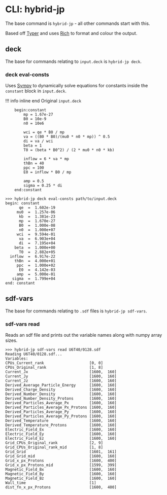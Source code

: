 # CLI: hybrid-jp
The base command is `hybrid-jp` - all other commands start with this. 

Based off [Typer](https://typer.tiangolo.com/) and uses [Rich](https://rich.readthedocs.io/) to format and colour the output.

## deck
The base for commands relating to `input.deck` is `hybrid-jp deck`.

### deck eval-consts
Uses [Sympy](https://www.sympy.org/en/index.html) to dynamically solve equations for constants inside the `constant` block in `input.deck`.

!!! info inline end
    Original `input.deck`

        begin:constant
            mp = 1.67e-27
            B0 = 10e-9
            n0 = 10e6

            wci = qe * B0 / mp
            va = ((B0 * B0)/(mu0 * n0 * mp)) ^ 0.5
            di = va / wci
            beta = 1
            T0 = (beta * B0^2) / (2 * mu0 * n0 * kb)

            inflow = 6 * va * mp
            thBn = 40
            ppc = 100
            E0 = inflow * B0 / mp

            amp = 0.5
            sigma = 0.25 * di
        end:constant


```shell
>>> hybrid-jp deck eval-consts path/to/input.deck
begin: constant
      qe  =  1.602e-19
     mu0  =  1.257e-06
      kb  =  1.381e-23
      mp  =  1.670e-27
      B0  =  1.000e-08
      n0  =  1.000e+07
     wci  =  9.594e-01
      va  =  6.903e+04
      di  =  7.195e+04
    beta  =  1.000e+00
      T0  =  2.882e+05
  inflow  =  6.917e-22
    thBn  =  4.000e+01
     ppc  =  1.000e+02
      E0  =  4.142e-03
     amp  =  5.000e-01
   sigma  =  1.799e+04
end: constant
```

## sdf-vars
The base for commands relating to `.sdf` files is `hybrid-jp sdf-vars`.

### sdf-vars read
Reads an sdf file and prints out the variable names along with numpy array sizes.
```shell
>>> hybrid-jp sdf-vars read U6T40/0128.sdf
Reading U6T40/0128.sdf...
Variables:
CPUs_Current_rank                    [0, 0]
CPUs_Original_rank                   [1, 8]
Current_Jx                           [1600,  160]
Current_Jy                           [1600,  160]
Current_Jz                           [1600,  160]
Derived_Average_Particle_Energy      [1600,  160]
Derived_Charge_Density               [1600,  160]
Derived_Number_Density               [1600,  160]
Derived_Number_Density_Protons       [1600,  160]
Derived_Particles_Average_Px         [1600,  160]
Derived_Particles_Average_Px_Protons [1600,  160]
Derived_Particles_Average_Py         [1600,  160]
Derived_Particles_Average_Py_Protons [1600,  160]
Derived_Temperature                  [1600,  160]
Derived_Temperature_Protons          [1600,  160]
Electric_Field_Ex                    [1600,  160]
Electric_Field_Ey                    [1600,  160]
Electric_Field_Ez                    [1600,  160]
Grid_CPUs_Original_rank              [2, 9]
Grid_CPUs_Original_rank_mid          [1, 8]
Grid_Grid                            [1601,  161]
Grid_Grid_mid                        [1600,  160]
Grid_x_px_Protons                    [1600,  400]
Grid_x_px_Protons_mid                [1599,  399]
Magnetic_Field_Bx                    [1600,  160]
Magnetic_Field_By                    [1600,  160]
Magnetic_Field_Bz                    [1600,  160]
Wall_time                            [1]
dist_fn_x_px_Protons                 [1600,  400]
```